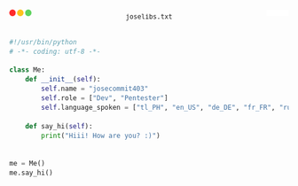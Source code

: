 <div align="flex">
<pre>
<p align="center"><a href="#"><img src="window-icons.png" width=40px align="left"></a><sub>joselibs.txt</sub><picture><img src="window-icons-holdplace.png" width=40px align="right"></picture</p>

```python
#!/usr/bin/python
# -*- coding: utf-8 -*-

class Me:
    def __init__(self):
        self.name = "josecommit403"
        self.role = ["Dev", "Pentester"]
        self.language_spoken = ["tl_PH", "en_US", "de_DE", "fr_FR", "ru_RU" ]

    def say_hi(self):
        print("Hiii! How are you? :)")


me = Me()
me.say_hi()
```

</pre>
</div>

